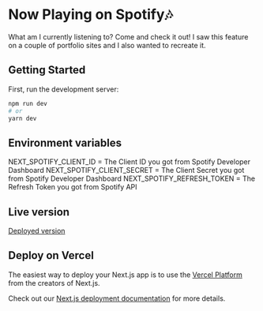 # Now Playing on Spotify🎶

What am I currently listening to? Come and check it out!
I saw this feature on a couple of portfolio sites and I also wanted to recreate it.

## Getting Started

First, run the development server:

```bash
npm run dev
# or
yarn dev
```


## Environment variables

NEXT_SPOTIFY_CLIENT_ID = The Client ID you got from Spotify Developer Dashboard
NEXT_SPOTIFY_CLIENT_SECRET = The Client Secret you got from Spotify Developer Dashboard
NEXT_SPOTIFY_REFRESH_TOKEN =  The Refresh Token you got from Spotify API

## Live version

[Deployed version]()

## Deploy on Vercel

The easiest way to deploy your Next.js app is to use the [Vercel Platform](https://vercel.com/new?utm_medium=default-template&filter=next.js&utm_source=create-next-app&utm_campaign=create-next-app-readme) from the creators of Next.js.

Check out our [Next.js deployment documentation](https://nextjs.org/docs/deployment) for more details.
